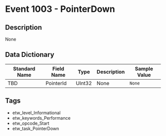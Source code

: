 # Event 1003 - PointerDown

## Description
None

## Data Dictionary
|Standard Name|Field Name|Type|Description|Sample Value|
|---|---|---|---|---|
|TBD|PointerId|UInt32|None|`None`|

## Tags
* etw_level_Informational
* etw_keywords_Performance
* etw_opcode_Start
* etw_task_PointerDown